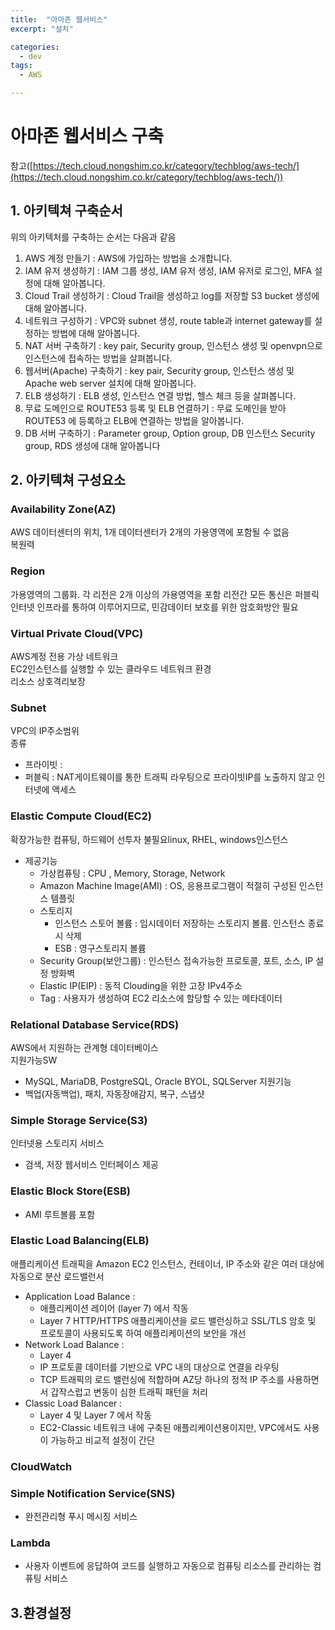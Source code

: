 ```yaml
---
title:  "아마존 웹서비스"
excerpt: "설치"

categories:
  - dev
tags:
  - AWS

---
```

# 아마존 웹서비스 구축
참고([https://tech.cloud.nongshim.co.kr/category/techblog/aws-tech/](https://tech.cloud.nongshim.co.kr/category/techblog/aws-tech/))

## 1. 아키텍쳐 구축순서
위의 아키텍처를 구축하는 순서는 다음과 같음
1. AWS 계정 만들기 : AWS에 가입하는 방법을 소개합니다.
2. IAM 유저 생성하기 : IAM 그룹 생성, IAM 유저 생성, IAM 유저로 로그인, MFA 설정에 대해 알아봅니다.
3. Cloud Trail 생성하기 : Cloud Trail을 생성하고 log를 저장할 S3 bucket 생성에 대해 알아봅니다.
4. 네트워크 구성하기 : VPC와 subnet 생성, route table과 internet gateway를 설정하는 방법에 대해 알아봅니다.
5. NAT 서버 구축하기 : key pair, Security group, 인스턴스 생성 및 openvpn으로 인스턴스에 접속하는 방법을 살펴봅니다.
6. 웹서버(Apache) 구축하기 : key pair, Security group, 인스턴스 생성 및 Apache web server 설치에 대해 알아봅니다.
7. ELB 생성하기 : ELB 생성, 인스턴스 연결 방법, 헬스 체크 등을 살펴봅니다.
8. 무료 도메인으로 ROUTE53 등록 및 ELB 연결하기 : 무료 도메인을 받아 ROUTE53 에 등록하고 ELB에 연결하는 방법을 알아봅니다.
9. DB 서버 구축하기 : Parameter group, Option group, DB 인스턴스 Security group, RDS 생성에 대해 알아봅니다

## 2. 아키텍쳐 구성요소

### Availability Zone(AZ)
AWS 데이터센터의 위치, 1개 데이터센터가 2개의 가용영역에 포함될 수 없음  
복원력

### Region
가용영역의 그룹화. 각 리전은 2개 이상의 가용영역을 포함
리전간 모든 통신은 퍼블릭 인터넷 인프라를 통하여 이루어지므로, 민감데이터 보호를 위한 암호화방안 필요

### Virtual Private Cloud(VPC)
AWS계정 전용 가상 네트워크  
EC2인스턴스를 실행할 수 있는 클라우드 네트워크 환경  
리소스 상호격리보장  

### Subnet
VPC의 IP주소범위  
종류
- 프라이빗	: 
- 퍼블릭	: NAT게이트웨이를 통한 트래픽 라우팅으로 프라이빗IP를 노출하지 않고 인터넷에 액세스
	

### Elastic Compute Cloud(EC2)
확장가능한 컴퓨팅, 하드웨어 선투자 불필요linux, RHEL, windows인스턴스   
- 제공기능
	- 가상컴퓨팅 : CPU , Memory, Storage, Network  
	- Amazon Machine Image(AMI) : OS, 응용프로그램이 적절히 구성된 인스턴스 템플릿  
	- 스토리지  
		- 인스턴스 스토어 볼륨	: 임시데이터 저장하는 스토리지 볼륨. 인스턴스 종료시 삭제  
		- ESB				: 영구스토리지 볼륨  
	- Security Group(보안그룹)	: 인스턴스 접속가능한 프로토콜, 포트, 소스, IP 설정 방화벽  
	- Elastic IP(EIP) 		: 동적 Clouding을 위한 고장 IPv4주소  
	- Tag					: 사용자가 생성하여 EC2 리소스에 할당할 수 있는 메타데이터  

### Relational Database Service(RDS)
AWS에서 지원하는 관계형 데이터베이스  
지원가능SW
- MySQL, MariaDB, PostgreSQL, Oracle BYOL, SQLServer
지원기능
- 백업(자동백업), 패치, 자동장애감지, 복구, 스냅샷

### Simple Storage Service(S3)
인터넷용 스토리지 서비스
- 검색, 저장 웹서비스 인터페이스 제공

### Elastic Block Store(ESB)
- AMI 루트볼륨 포함

### Elastic Load Balancing(ELB)
애플리케이션 트래픽을 Amazon EC2 인스턴스, 컨테이너, IP 주소와 같은 여러 대상에 자동으로 분산
로드밸런서
- Application Load Balance	: 
	- 애플리케이션 레이어 (layer 7) 에서 작동
	- Layer 7 HTTP/HTTPS 애플리케이션을 로드 밸런싱하고 SSL/TLS 암호 및 프로토콜이 사용되도록 하여 애플리케이션의 보안을 개선
- Network Load Balance 		: 
	- Layer 4
	- IP 프로토콜 데이터를 기반으로 VPC 내의 대상으로 연결을 라우팅
	- TCP 트래픽의 로드 밸런싱에 적합하며 AZ당 하나의 정적 IP 주소를 사용하면서 갑작스럽고 변동이 심한 트래픽 패턴을 처리
- Classic Load Balancer		:
	-  Layer 4 및 Layer 7 에서 작동
	-  EC2-Classic 네트워크 내에 구축된 애플리케이션용이지만, VPC에서도 사용이 가능하고 비교적 설정이 간단
	
### CloudWatch


### Simple Notification Service(SNS)
- 완전관리형 푸시 메시징 서비스

### Lambda
- 사용자 이벤트에 응답하여 코드를 실행하고 자동으로 컴퓨팅 리소스를 관리하는 컴퓨팅 서비스

## 3.환경설정

